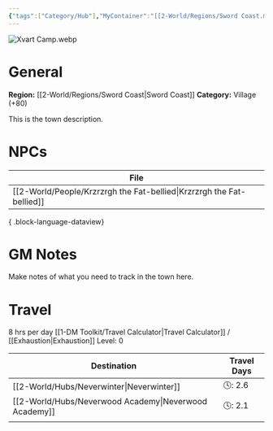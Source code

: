 ```yaml
---
{"tags":["Category/Hub"],"MyContainer":"[[2-World/Regions/Sword Coast.md|Sword Coast]]","MyCategory":"Village +80","obsidianUIMode":"preview","image":"Xvart Camp.webp","dg-publish":true,"dg-path":"Hubs/Xvart Village.md","permalink":"/hubs/xvart-village/","dgPassFrontmatter":true,"updated":"2025-09-28T20:57:44.000+01:00"}
---
```



![Xvart Camp.webp](/img/user/z_Assets/Maps/Xvart%20Camp.webp)
# General

**Region:** [[2-World/Regions/Sword Coast\|Sword Coast]]
**Category:** Village (+80)

This is the town description. 

# NPCs


| File                                                                     |
| ------------------------------------------------------------------------ |
| [[2-World/People/Krzrzrgh the Fat-bellied\|Krzrzrgh the Fat-bellied]] |

{ .block-language-dataview}

# GM Notes

Make notes of what you need to track in the town here. 

# Travel



8 hrs per day
[[1-DM Toolkit/Travel Calculator\|Travel Calculator]]  / [[Exhaustion\|Exhaustion]] Level: 0

| Destination           | Travel Days |
| --------------------- | ----------- |
| [[2-World/Hubs/Neverwinter\|Neverwinter]]       | 🕓: 2.6     |
| [[2-World/Hubs/Neverwood Academy\|Neverwood Academy]] | 🕓: 2.1     |
|                       |             |
